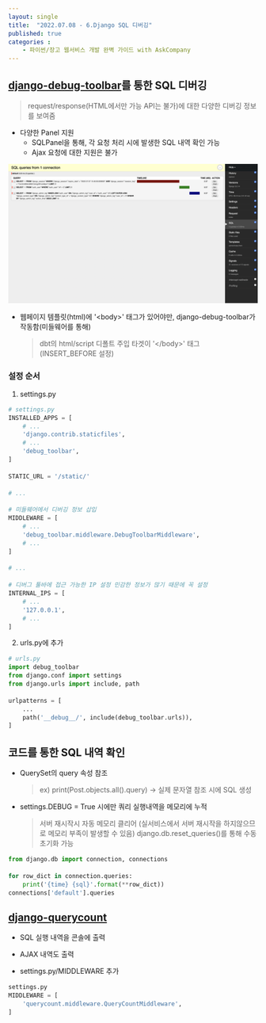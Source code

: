 ```yaml
---
layout: single
title:  "2022.07.08 - 6.Django SQL 디버깅"
published: true
categories : 
    - 파이썬/장고 웹서비스 개발 완벽 가이드 with AskCompany
---
```


## [django-debug-toolbar](https://django-debug-toolbar.readthedocs.io/en/latest/)를 통한 SQL 디버깅
> request/response(HTML에서만 가능 API는 불가)에 대한 다양한 디버깅 정보를 보여줌
- 다양한 Panel 지원
    - SQLPanel을 통해, 각 요청 처리 시에 발생한 SQL 내역 확인 가능
    - Ajax 요청에 대한 지원은 불가


![debug-toolbar](../../img/django6_01.png)

- 웹페이지 템플릿(html)에 '&#60;body&#62;' 태그가 있어야만, django-debug-toolbar가 작동함(미들웨어를 통해)
    > dbt의 html/script 디폴트 주입 타겟이 '&#60;/body&#62;' 태그 (INSERT_BEFORE 설정)

### 설정 순서
1. settings.py

``` python
# settings.py
INSTALLED_APPS = [
    # ...
    'django.contrib.staticfiles',
    # ...
    'debug_toolbar',
]

STATIC_URL = '/static/'

# ...

# 미들웨어에서 디버깅 정보 삽입
MIDDLEWARE = [
    # ...
    'debug_toolbar.middleware.DebugToolbarMiddleware',
    # ...
]

# ...

# 디버그 툴바에 접근 가능한 IP 설정 민감한 정보가 많기 때문에 꼭 설정
INTERNAL_IPS = [
    # ...
    '127.0.0.1',
    # ...
]
```

2. urls.py에 추가
  
``` python
# urls.py
import debug_toolbar
from django.conf import settings
from django.urls import include, path

urlpatterns = [
    ...
    path('__debug__/', include(debug_toolbar.urls)),
]
```

## 코드를 통한 SQL 내역 확인

- QuerySet의 query 속성 참조
    > ex) print(Post.objects.all().query) -> 실제 문자열 참조 시에 SQL 생성

- settings.DEBUG = True 시에만 쿼리 실행내역을 메모리에 누적
    > 서버 재시작시 자동 메모리 클리어 (실서비스에서 서버 재시작을 하지않으므로 메모리 부족이 발생할 수 있음)
    >django.db.reset_queries()를 통해 수동 초기화 가능

``` python
from django.db import connection, connections

for row_dict in connection.queries:
    print('{time} {sql}'.format(**row_dict))
connections['default'].queries
```

## [django-querycount](https://github.com/bradmontgomery/django-querycount)

- SQL 실행 내역을 콘솔에 출력
- AJAX 내역도 출력

- settings.py/MIDDLEWARE 추가
``` python
settings.py
MIDDLEWARE = [
    'querycount.middleware.QueryCountMiddleware',
]
```